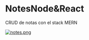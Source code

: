 # NotesNode&React
CRUD de notas con el stack MERN

[![notes.png](https://i.postimg.cc/1zJzbXG2/notes.png)](https://postimg.cc/zLH5gJPF)

